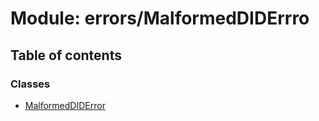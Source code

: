 # Module: errors/MalformedDIDErrro

## Table of contents

### Classes

- [MalformedDIDError](../classes/errors_MalformedDIDErrro.MalformedDIDError.md)
